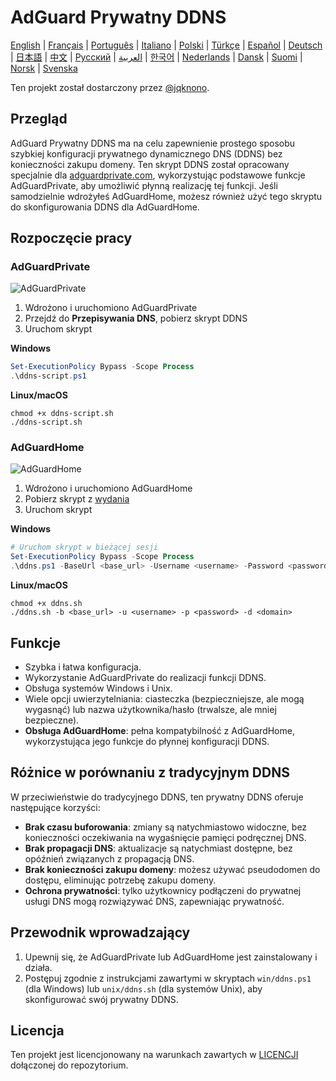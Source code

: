 # AdGuard Prywatny DDNS

[English](readme.md) | [Français](readme.fr.md) | [Português](readme.pt.md) | [Italiano](readme.it.md) | [Polski](readme.pl.md) | [Türkçe](readme.tr.md) | [Español](readme.es.md) | [Deutsch](readme.de.md) | [日本語](readme.ja.md) | [中文](readme.zh.md) | [Русский](readme.ru.md) | [العربية](readme.ar.md) | [한국어](readme.ko.md) | [Nederlands](readme.nl.md) | [Dansk](readme.da.md) | [Suomi](readme.fi.md) | [Norsk](readme.no.md) | [Svenska](readme.sv.md)

Ten projekt został dostarczony przez [@jqknono](https://github.com/jqknono).

## Przegląd

AdGuard Prywatny DDNS ma na celu zapewnienie prostego sposobu szybkiej konfiguracji prywatnego dynamicznego DNS (DDNS) bez konieczności zakupu domeny.
Ten skrypt DDNS został opracowany specjalnie dla [adguardprivate.com](https://adguardprivate.com), wykorzystując podstawowe funkcje AdGuardPrivate, aby umożliwić płynną realizację tej funkcji.
Jeśli samodzielnie wdrożyłeś AdGuardHome, możesz również użyć tego skryptu do skonfigurowania DDNS dla AdGuardHome.

## Rozpoczęcie pracy

### AdGuardPrivate

![AdGuardPrivate](./assets/adguardprivate.webp)

1. Wdrożono i uruchomiono AdGuardPrivate
2. Przejdź do **Przepisywania DNS**, pobierz skrypt DDNS
3. Uruchom skrypt

**Windows**

```powershell
Set-ExecutionPolicy Bypass -Scope Process
.\ddns-script.ps1
```

**Linux/macOS**

```shell
chmod +x ddns-script.sh
./ddns-script.sh
```

### AdGuardHome

![AdGuardHome](./assets/adguardhome.webp)

1. Wdrożono i uruchomiono AdGuardHome
2. Pobierz skrypt z [wydania](https://github.com/AdGuardPrivate/adguardprivate-ddns/releases)
3. Uruchom skrypt

**Windows**

```powershell
# Uruchom skrypt w bieżącej sesji
Set-ExecutionPolicy Bypass -Scope Process
.\ddns.ps1 -BaseUrl <base_url> -Username <username> -Password <password> -Domain <domain>
```

**Linux/macOS**

```shell
chmod +x ddns.sh
./ddns.sh -b <base_url> -u <username> -p <password> -d <domain>
```

## Funkcje

- Szybka i łatwa konfiguracja.
- Wykorzystanie AdGuardPrivate do realizacji funkcji DDNS.
- Obsługa systemów Windows i Unix.
- Wiele opcji uwierzytelniania: ciasteczka (bezpieczniejsze, ale mogą wygasnąć) lub nazwa użytkownika/hasło (trwalsze, ale mniej bezpieczne).
- **Obsługa AdGuardHome**: pełna kompatybilność z AdGuardHome, wykorzystująca jego funkcje do płynnej konfiguracji DDNS.

## Różnice w porównaniu z tradycyjnym DDNS

W przeciwieństwie do tradycyjnego DDNS, ten prywatny DDNS oferuje następujące korzyści:

- **Brak czasu buforowania**: zmiany są natychmiastowo widoczne, bez konieczności oczekiwania na wygaśnięcie pamięci podręcznej DNS.
- **Brak propagacji DNS**: aktualizacje są natychmiast dostępne, bez opóźnień związanych z propagacją DNS.
- **Brak konieczności zakupu domeny**: możesz używać pseudodomen do dostępu, eliminując potrzebę zakupu domeny.
- **Ochrona prywatności**: tylko użytkownicy podłączeni do prywatnej usługi DNS mogą rozwiązywać DNS, zapewniając prywatność.

## Przewodnik wprowadzający

1. Upewnij się, że AdGuardPrivate lub AdGuardHome jest zainstalowany i działa.
2. Postępuj zgodnie z instrukcjami zawartymi w skryptach `win/ddns.ps1` (dla Windows) lub `unix/ddns.sh` (dla systemów Unix), aby skonfigurować swój prywatny DDNS.

## Licencja

Ten projekt jest licencjonowany na warunkach zawartych w [LICENCJI](LICENSE) dołączonej do repozytorium.